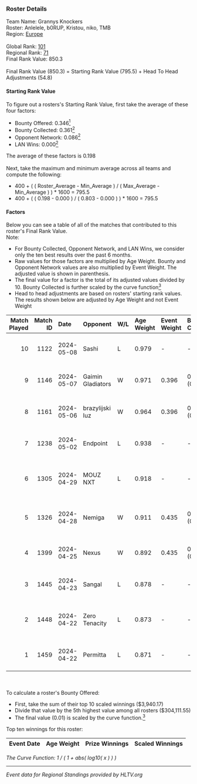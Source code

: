 ### Roster Details<br />
Team Name: Grannys Knockers<br />
Roster: Anlelele, b0RUP, Kristou, niko, TMB<br />
Region: [Europe]( ../standings_europe.md)<br />
<br />
Global Rank: [101](../standings_global.md)<br />
Regional Rank: [71]( ../standings_europe.md)<br />
Final Rank Value:  850.3<br />
<br />
Final Rank Value (850.3) = Starting Rank Value (795.5) + Head To Head Adjustments (54.8)<br />

#### Starting Rank Value<br />
To figure out a rosters's Starting Rank Value, first take the average of these four factors:<br />
- Bounty Offered: 0.346[<sup>1</sup>](#table2)
- Bounty Collected: 0.361[<sup>2</sup>](#table1)
- Opponent Network: 0.086[<sup>2</sup>](#table1)
- LAN Wins: 0.000[<sup>2</sup>](#table1)

The average of these factors is 0.198<br />
<br />
Next, take the maximum and minimum average across all teams and compute the following:<br />
- 400 + ( ( Roster_Average - Min_Average ) / ( Max_Average - Min_Average ) ) * 1600 = 795.5
- 400 + ( ( 0.198 - 0.000 ) / ( 0.803 - 0.000 ) ) * 1600 = 795.5


#### Factors<br />
Below you can see a table of all of the matches that contributed to this roster's Final Rank Value.<br />
Note:<br />

- For Bounty Collected, Opponent Network, and LAN Wins, we consider only the ten best results over the past 6 months.
- Raw values for those factors are multiplied by Age Weight. Bounty and Opponent Network values are also multiplied by Event Weight. The adjusted value is shown in parenthesis.
- The final value for a factor is the total of its adjusted values divided by 10. Bounty Collected is further scaled by the curve function[<sup>3</sup>](#curveFunction)
- Head to head adjustments are based on rosters' starting rank values. The results shown below are adjusted by Age Weight and not Event Weight
<span id="table1"></span><br />


| Match Played | Match ID | Date       | Opponent          | W/L | Age Weight | Event Weight | Bounty Collected | Opponent Network | LAN Wins  | H2H Adj. | Roster                                   |
| -: | -: | :- | :- | :- | :- | :- | :- | :- | :- | -: | :- |
|           10 |     1122 | 2024-05-08 | Sashi             | L   | 0.979      | -            | -                | -                | -         |    -2.62 | Anlelele, b0RUP, Kristou, niko, TMB      |
|            9 |     1146 | 2024-05-07 | Gaimin Gladiators | W   | 0.971      | 0.396        | 0.081 (0.031)    | 0.749 (0.288)    | 0 (0.000) |    26.83 | Anlelele, b0RUP, Kristou, niko, TMB      |
|            8 |     1161 | 2024-05-06 | brazylijski luz   | W   | 0.964      | 0.396        | 0.005 (0.002)    | 0.355 (0.136)    | 0 (0.000) |    17.98 | Anlelele, b0RUP, Kristou, niko, TMB      |
|            7 |     1238 | 2024-05-02 | Endpoint          | L   | 0.938      | -            | -                | -                | -         |    -9.23 | Anlelele, b0RUP, Kristou, niko, TMB      |
|            6 |     1305 | 2024-04-29 | MOUZ NXT          | L   | 0.918      | -            | -                | -                | -         |    -5.58 | b0RUP, Kristou, niko, refrezh, TMB       |
|            5 |     1326 | 2024-04-28 | Nemiga            | W   | 0.911      | 0.435        | 0.335 (0.133)    | 0.638 (0.253)    | 0 (0.000) |    26.46 | b0RUP, Kristou, niko, refrezh, TMB       |
|            4 |     1399 | 2024-04-25 | Nexus             | W   | 0.892      | 0.435        | 0.013 (0.005)    | 0.469 (0.182)    | 0 (0.000) |    17.16 | BTN, ERSIN, ragga, s0und, XELLOW         |
|            3 |     1445 | 2024-04-23 | Sangal            | L   | 0.878      | -            | -                | -                | -         |    -4.01 | Anlelele, b0RUP, Kristou, niko, TMB      |
|            2 |     1448 | 2024-04-22 | Zero Tenacity     | L   | 0.873      | -            | -                | -                | -         |    -5.18 | aVN, brutmonster, Cjoffo, nEMANHA, simke |
|            1 |     1459 | 2024-04-22 | Permitta          | L   | 0.871      | -            | -                | -                | -         |    -7.01 | bnox, maaryy, mASKED, morelz, Vegi       |

<br />
<span id="table2"></span><br />
To calculate a roster's Bounty Offered:<br />

- First, take the sum of their top 10 scaled winnings ($3,940.17)
- Divide that value by the 5th highest value among all rosters ($304,111.55)
- The final value (0.01) is scaled by the curve function.[<sup>3</sup>](#curveFunction)

Top ten winnings for this roster:<br />

| Event Date | Age Weight | Prize Winnings | Scaled Winnings |
| :- | -: | :- | :- |


<span id="curveFunction"></span>_The Curve Function: 1 / ( 1 + abs( log10( x ) ) )_<br />

---
_Event data for Regional Standings provided by HLTV.org_<br />
